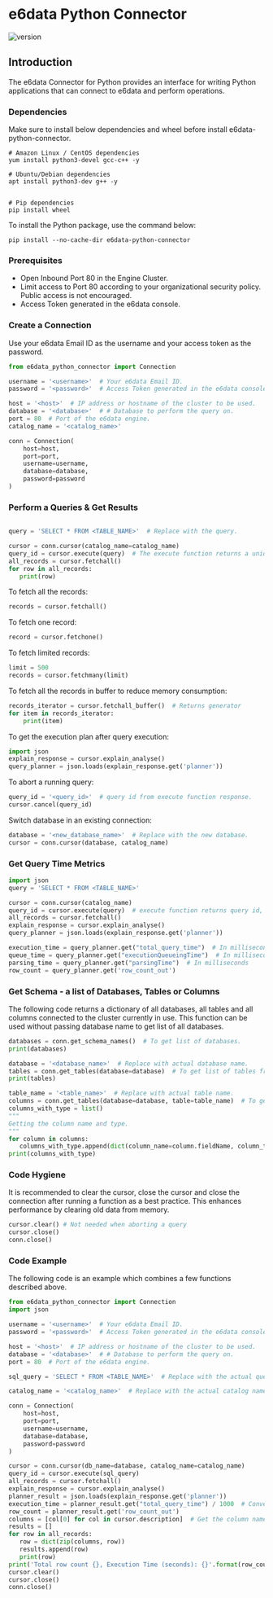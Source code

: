 # e6data Python Connector

![version](https://img.shields.io/badge/version-2.0.4-blue.svg)

## Introduction

The e6data Connector for Python provides an interface for writing Python applications that can connect to e6data and perform operations.

### Dependencies
Make sure to install below dependencies and wheel before install e6data-python-connector.
```shell
# Amazon Linux / CentOS dependencies
yum install python3-devel gcc-c++ -y

# Ubuntu/Debian dependencies
apt install python3-dev g++ -y


# Pip dependencies
pip install wheel
```


To install the Python package, use the command below:
```shell
pip install --no-cache-dir e6data-python-connector
```
### Prerequisites

* Open Inbound Port 80 in the Engine Cluster.
* Limit access to Port 80 according to your organizational security policy. Public access is not encouraged.
* Access Token generated in the e6data console.

### Create a Connection

Use your e6data Email ID as the username and your access token as the password.

```python
from e6data_python_connector import Connection

username = '<username>'  # Your e6data Email ID.
password = '<password>'  # Access Token generated in the e6data console.

host = '<host>'  # IP address or hostname of the cluster to be used.
database = '<database>'  # # Database to perform the query on.
port = 80  # Port of the e6data engine.
catalog_name = '<catalog_name>'

conn = Connection(
    host=host,
    port=port,
    username=username,
    database=database,
    password=password
)
```

### Perform a Queries & Get Results

```python

query = 'SELECT * FROM <TABLE_NAME>'  # Replace with the query.

cursor = conn.cursor(catalog_name=catalog_name)
query_id = cursor.execute(query)  # The execute function returns a unique query ID, which can be use to abort the query.
all_records = cursor.fetchall()
for row in all_records:
   print(row)
```

To fetch all the records:
```python
records = cursor.fetchall()
```

To fetch one record:
```python
record = cursor.fetchone()
```

To fetch limited records:
```python
limit = 500
records = cursor.fetchmany(limit)
```

To fetch all the records in buffer to reduce memory consumption:
```python
records_iterator = cursor.fetchall_buffer()  # Returns generator
for item in records_iterator:
    print(item)
```

To get the execution plan after query execution:
```python
import json
explain_response = cursor.explain_analyse()
query_planner = json.loads(explain_response.get('planner'))
```

To abort a running query:
```python
query_id = '<query_id>'  # query id from execute function response.
cursor.cancel(query_id)
```

Switch database in an existing connection:
```python
database = '<new_database_name>'  # Replace with the new database.
cursor = conn.cursor(database, catalog_name)
```

### Get Query Time Metrics
```python
import json
query = 'SELECT * FROM <TABLE_NAME>'

cursor = conn.cursor(catalog_name)
query_id = cursor.execute(query)  # execute function returns query id, can be use for aborting the query.
all_records = cursor.fetchall()
explain_response = cursor.explain_analyse()
query_planner = json.loads(explain_response.get('planner'))

execution_time = query_planner.get("total_query_time")  # In milliseconds
queue_time = query_planner.get("executionQueueingTime")  # In milliseconds
parsing_time = query_planner.get("parsingTime")  # In milliseconds
row_count = query_planner.get('row_count_out')
```

### Get Schema - a list of Databases, Tables or Columns
The following code returns a dictionary of all databases, all tables and all columns connected to the cluster currently in use.
This function can be used without passing database name to get list of all databases.

```python
databases = conn.get_schema_names()  # To get list of databases.
print(databases)

database = '<database_name>'  # Replace with actual database name.
tables = conn.get_tables(database=database)  # To get list of tables from a database.
print(tables)

table_name = '<table_name>'  # Replace with actual table name.
columns = conn.get_tables(database=database, table=table_name)  # To get the list of columns from a table.
columns_with_type = list()
"""
Getting the column name and type.
"""
for column in columns:
   columns_with_type.append(dict(column_name=column.fieldName, column_type=column.fieldType))
print(columns_with_type)
```

### Code Hygiene
It is recommended to clear the cursor, close the cursor and close the connection after running a function as a best practice. 
This enhances performance by clearing old data from memory.

```python
cursor.clear() # Not needed when aborting a query
cursor.close()
conn.close()
```

### Code Example
The following code is an example which combines a few functions described above.
```python
from e6data_python_connector import Connection
import json

username = '<username>'  # Your e6data Email ID.
password = '<password>'  # Access Token generated in the e6data console.

host = '<host>'  # IP address or hostname of the cluster to be used.
database = '<database>'  # # Database to perform the query on.
port = 80  # Port of the e6data engine.

sql_query = 'SELECT * FROM <TABLE_NAME>'  # Replace with the actual query.

catalog_name = '<catalog_name>'  # Replace with the actual catalog name.

conn = Connection(
    host=host,
    port=port,
    username=username,
    database=database,
    password=password
)

cursor = conn.cursor(db_name=database, catalog_name=catalog_name)
query_id = cursor.execute(sql_query)
all_records = cursor.fetchall()
explain_response = cursor.explain_analyse()
planner_result = json.loads(explain_response.get('planner'))
execution_time = planner_result.get("total_query_time") / 1000  # Converting into seconds.
row_count = planner_result.get('row_count_out')
columns = [col[0] for col in cursor.description]  # Get the column names and merge them with the results.
results = []
for row in all_records:
   row = dict(zip(columns, row))
   results.append(row)
   print(row)
print('Total row count {}, Execution Time (seconds): {}'.format(row_count, execution_time))
cursor.clear()
cursor.close()
conn.close()
```
